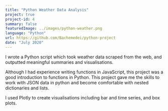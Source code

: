 ```yaml
---
title: "Python Weather Data Analysis"
project: true
project-id: 4
summary: false
featuredImage: ../images/python-weather.png
language: "Python"
url: https://github.com/Bachemedei/python-project
date: "July 2020"
---
```


I wrote a Python script which took weather data scraped from the web, and outputted meaningful summaries and visualisations.

Although I had experience writing functions in JavaScript, this project was a good introduction to functions in Python. This project gave me the skills to work with JSON data in python and become comfortable with nested dictionaries and lists. 

I used Plotly to create visualisations including bar and time series, and box plots. 
